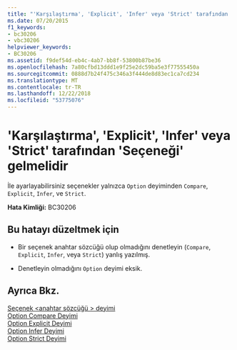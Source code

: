 ```yaml
---
title: "'Karşılaştırma', 'Explicit', 'Infer' veya 'Strict' tarafından 'Seçeneği' gelmelidir"
ms.date: 07/20/2015
f1_keywords:
- bc30206
- vbc30206
helpviewer_keywords:
- BC30206
ms.assetid: f9def54d-eb4c-4ab7-bb8f-53800b87be36
ms.openlocfilehash: 7a80cfbd13ddd1e9f25e2dc59ba5e3f77555450a
ms.sourcegitcommit: 0888d7b24f475c346a3f444de8d83ec1ca7cd234
ms.translationtype: MT
ms.contentlocale: tr-TR
ms.lasthandoff: 12/22/2018
ms.locfileid: "53775076"
---
```

# <a name="option-must-be-followed-by-compare-explicit-infer-or-strict"></a>'Karşılaştırma', 'Explicit', 'Infer' veya 'Strict' tarafından 'Seçeneği' gelmelidir
İle ayarlayabilirsiniz seçenekler yalnızca `Option` deyiminden `Compare`, `Explicit`, `Infer`, ve `Strict`.  
  
 **Hata Kimliği:** BC30206  
  
## <a name="to-correct-this-error"></a>Bu hatayı düzeltmek için  
  
-   Bir seçenek anahtar sözcüğü olup olmadığını denetleyin (`Compare`, `Explicit`, `Infer`, veya `Strict`) yanlış yazılmış.  
  
-   Denetleyin olmadığını `Option` deyimi eksik.  
  
## <a name="see-also"></a>Ayrıca Bkz.  
 [Seçenek \<anahtar sözcüğü > deyimi](../../visual-basic/language-reference/statements/option-keyword-statement.md)  
 [Option Compare Deyimi](../../visual-basic/language-reference/statements/option-compare-statement.md)  
 [Option Explicit Deyimi](../../visual-basic/language-reference/statements/option-explicit-statement.md)  
 [Option Infer Deyimi](../../visual-basic/language-reference/statements/option-infer-statement.md)  
 [Option Strict Deyimi](../../visual-basic/language-reference/statements/option-strict-statement.md)
